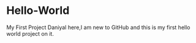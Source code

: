 # Hello-World
My First Project
Daniyal here,I am new to GitHub and this is my first hello world project on it. 
